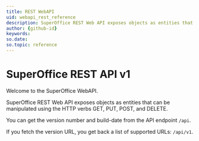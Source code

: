 ```yaml
---
title: REST WebAPI
uid: webapi_rest_reference
description: SuperOffice REST Web API exposes objects as entities that can be manipulated using the HTTP verbs GET, PUT, POST, and DELETE.
author: {github-id}
keywords:
so.date:
so.topic: reference
---
```


# SuperOffice REST API v1

Welcome to the SuperOffice WebAPI.

SuperOffice REST Web API exposes objects as entities that can be manipulated using the HTTP verbs GET, PUT, POST, and DELETE.

You can get the version number and build-date from the API endpoint `/api`.

If you fetch the version URL, you get back a list of supported URLs: `/api/v1`.
